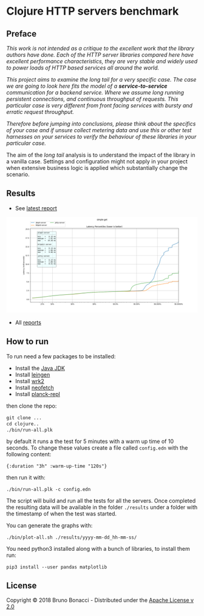 # Clojure HTTP servers benchmark

## Preface

*This work is not intended as a critique to the excellent work that
the library authors have done. Each of the HTTP server libraries
compared here have excellent performance characteristics, they are
very stable and widely used to power loads of HTTP based services all
around the world.*

*This project aims to examine the _long tail_ for a very specific
case.  The case we are going to look here fits the model of a
**service-to-service** communication for a backend service. Where we
assume long running persistent connections, and continuous throughput
of requests.  This particular case is very different from front facing
services with bursty and erratic request throughput.*

*Therefore before jumping into conclusions, please think about the
specifics of your case and if unsure collect metering data and use
this or other test harnesses on your services to verify the behaviour
of these libraries in your particular case.*

The aim of the _long tail_ analysis is to understand the impact of the
library in a vanilla case. Settings and configuration might not apply
in your project when extensive business logic is applied which
substantially change the scenario.

## Results

* See [latest report](./results/2018-05-05_17-05-42/README.md)

[![latency](./results/2018-05-05_17-05-42/simple-get/simple-get-latency.png)](./results/2018-05-05_17-05-42/README.md)

* All [reports](./results/)

## How to run

To run need a few packages to be installed:

  * Install the [Java JDK](http://www.oracle.com/technetwork/java/javase/downloads/index.html)
  * Install [leingen](https://leiningen.org)
  * Install [wrk2](https://github.com/giltene/wrk2)
  * Install [neofetch](https://github.com/dylanaraps/neofetch/wiki/Installation)
  * Install [planck-repl](http://planck-repl.org/)

then clone the repo:

    git clone ...
    cd clojure..
    ./bin/run-all.plk

by default it runs a the test for 5 minutes with a warm up time of 10
seconds.  To change these values create a file called `config.edn`
with the following content:

    {:duration "3h" :warm-up-time "120s"}

then run it with:

    ./bin/run-all.plk -c config.edn

The script will build and run all the tests for all the servers.
Once completed the resulting data will be available in the folder `./results`
under a folder with the timestamp of when the test was started.

You can generate the graphs with:

    ./bin/plot-all.sh ./results/yyyy-mm-dd_hh-mm-ss/

You need python3 installed along with a bunch of libraries, to install
them run:

    pip3 install --user pandas matplotlib

## License

Copyright © 2018 Bruno Bonacci - Distributed under the [Apache License v 2.0](http://www.apache.org/licenses/LICENSE-2.0)
